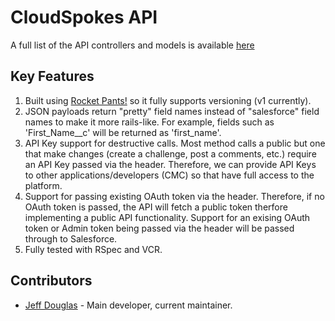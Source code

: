 # CloudSpokes API

A full list of the API controllers and models is available [here](https://docs.google.com/a/appirio.com/spreadsheet/ccc?key=0AibvDu-BSYDZdDdWTHFKcjVwVDlKS3FieE1wZHhCbVE#gid=0)

## Key Features

1. Built using [Rocket Pants!](https://github.com/filtersquad/rocket_pants) so it fully supports versioning (v1 currently).
2. JSON payloads return "pretty" field names instead of "salesforce" field names to make it more rails-like. For example, fields such as 'First_Name__c' will be returned as 'first_name'.
3. API Key support for destructive calls. Most method calls a public but one that make changes (create a challenge, post a comments, etc.) require an API Key passed via the header. Therefore, we can provide API Keys to other applications/developers (CMC) so that have full access to the platform.
4. Support for passing existing OAuth token via the header. Therefore, if no OAuth token is passed, the API will fetch a public token therfore implementing a public API functionality. Support for an exising OAuth token or Admin token being passed via the header will be passed through to Salesforce.
5. Fully tested with RSpec and VCR.

## Contributors

- [Jeff Douglas](https://github.com/jeffdonthemic) - Main developer, current maintainer.